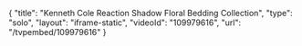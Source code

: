 {
    "title": "Kenneth Cole Reaction Shadow Floral Bedding Collection",
    "type": "solo",
    "layout": "iframe-static",
    "videoId": "109979616",
    "url": "\/tvpembed\/109979616"
}